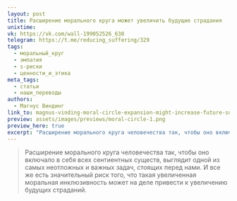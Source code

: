 ```yaml
---
layout: post
title: Расширение морального круга может увеличить будущие страдания
unixtime: 
vk: https://vk.com/wall-199052526_638
telegram: https://t.me/reducing_suffering/329
tags:
  - моральный_круг
  - эмпатия
  - s-риски
  - ценности_и_этика
meta_tags:
  - статьи
  - наши_переводы
authors:
  - Магнус Виндинг
link_to: magnus-vinding-moral-circle-expansion-might-increase-future-suffering.html
preview: assets/images/previews/moral-circle-1.png
preview_here: true
excerpt: "Расширение морального круга человечества так, чтобы оно включало в себя всех сентиентных существ, выглядит одной из самых неотложных и важных задач, стоящих перед нами. И все же есть значительный риск того, что такая увеличенная моральная инклюзивность может на деле привести к увеличению будущих страданий."
---
```

>Расширение морального круга человечества так, чтобы оно включало в себя всех сентиентных существ, выглядит одной из самых неотложных и важных задач, стоящих перед нами. И все же есть значительный риск того, что такая увеличенная моральная инклюзивность может на деле привести к увеличению будущих страданий.
